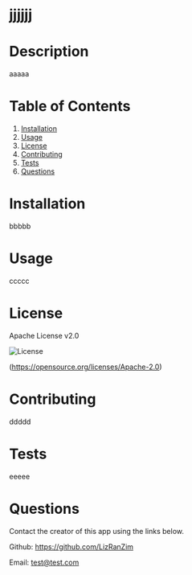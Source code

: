 # jjjjjj
# Description
 aaaaa
  
# Table of Contents
1. [Installation](#installation)
2. [Usage](#usage)
3. [License](#license)
4. [Contributing](#contributing)
5. [Tests](#tests)
6. [Questions](#questions)

# Installation 
bbbbb

# Usage
ccccc

# License
Apache License v2.0

![License](https://img.shields.io/badge/License-Apache_2.0-yellowgreen.svg)

(https://opensource.org/licenses/Apache-2.0)

# Contributing
ddddd

# Tests
eeeee

# Questions

Contact the creator of this app using the links below.

Github: https://github.com/LizRanZim


Email: test@test.com
    
    